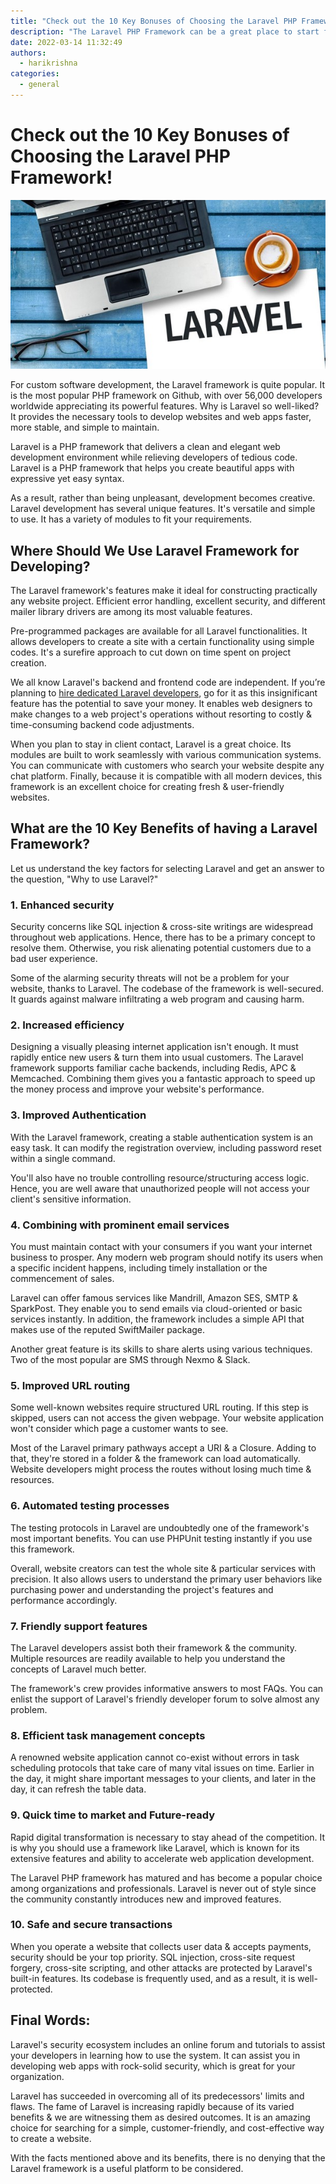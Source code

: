 ```yaml
---
title: "Check out the 10 Key Bonuses of Choosing the Laravel PHP Framework!"
description: "The Laravel PHP Framework can be a great place to start for businesses wishing to develop unique software. Here are the reasons why!"
date: 2022-03-14 11:32:49
authors:
  - harikrishna
categories:
  - general
---
```


# Check out the 10 Key Bonuses of Choosing the Laravel PHP Framework!

![Cover Image](imgs/laravel.jpg)

For custom software development, the Laravel framework is quite popular. It is the most popular PHP framework on Github, with over 56,000 developers worldwide appreciating its powerful features. Why is Laravel so well-liked? It provides the necessary tools to develop websites and web apps faster, more stable, and simple to maintain.

<!-- more -->

Laravel is a PHP framework that delivers a clean and elegant web development environment while relieving developers of tedious code. Laravel is a PHP framework that helps you create beautiful apps with expressive yet easy syntax. 

As a result, rather than being unpleasant, development becomes creative. Laravel development has several unique features. It's versatile and simple to use. It has a variety of modules to fit your requirements.

## Where Should We Use Laravel Framework for Developing?

The Laravel framework's features make it ideal for constructing practically any website project. Efficient error handling, excellent security, and different mailer library drivers are among its most valuable features.

Pre-programmed packages are available for all Laravel functionalities. It allows developers to create a site with a certain functionality using simple codes. It's a surefire approach to cut down on time spent on project creation.

We all know Laravel's backend and frontend code are independent. If you’re planning to [hire dedicated Laravel developers](https://www.esparkinfo.com/hire-laravel-developers.html), go for it as this insignificant feature has the potential to save your money. It enables web designers to make changes to a web project's operations without resorting to costly & time-consuming backend code adjustments.

When you plan to stay in client contact, Laravel is a great choice. Its modules are built to work seamlessly with various communication systems. You can communicate with customers who search your website despite any chat platform. Finally, because it is compatible with all modern devices, this framework is an excellent choice for creating fresh & user-friendly websites. 

## What are the 10 Key Benefits of having a Laravel Framework?

Let us understand the key factors for selecting Laravel and get an answer to the question, "Why to use Laravel?"

### 1. Enhanced security

Security concerns like SQL injection & cross-site writings are widespread throughout web applications. Hence, there has to be a primary concept to resolve them. Otherwise, you risk alienating potential customers due to a bad user experience.

Some of the alarming security threats will not be a problem for your website, thanks to Laravel. The codebase of the framework is well-secured. It guards against malware infiltrating a web program and causing harm.

### 2. Increased efficiency

Designing a visually pleasing internet application isn't enough. It must rapidly entice new users & turn them into usual customers. The Laravel framework supports familiar cache backends, including Redis, APC & Memcached. Combining them gives you a fantastic approach to speed up the money process and improve your website's performance.

### 3. Improved Authentication

With the Laravel framework, creating a stable authentication system is an easy task. It can modify the registration overview, including password reset within a single command.

You'll also have no trouble controlling resource/structuring access logic. Hence, you are well aware that unauthorized people will not access your client's sensitive information.

### 4. Combining with prominent email services

You must maintain contact with your consumers if you want your internet business to prosper. Any modern web program should notify its users when a specific incident happens, including timely installation or the commencement of sales.

Laravel can offer famous services like Mandrill, Amazon SES, SMTP & SparkPost. They enable you to send emails via cloud-oriented or basic services instantly. In addition, the framework includes a simple API that makes use of the reputed SwiftMailer package.

Another great feature is its skills to share alerts using various techniques. Two of the most popular are SMS through Nexmo & Slack.

### 5. Improved URL routing 

Some well-known websites require structured URL routing. If this step is skipped, users can not access the given webpage. Your website application won't consider which page a customer wants to see.

Most of the Laravel primary pathways accept a URI & a Closure. Adding to that, they're stored in a folder & the framework can load automatically. Website developers might process the routes without losing much time & resources.

### 6. Automated testing processes
 
The testing protocols in Laravel are undoubtedly one of the framework's most important benefits. You can use PHPUnit testing instantly if you use this framework.

Overall, website creators can test the whole site & particular services with precision. It also allows users to understand the primary user behaviors like purchasing power and understanding the project's features and performance accordingly.

### 7. Friendly support features
 
The Laravel developers assist both their framework & the community. Multiple resources are readily available to help you understand the concepts of Laravel much better. 

The framework's crew provides informative answers to most FAQs. You can enlist the support of Laravel's friendly developer forum to solve almost any problem.

### 8. Efficient task management concepts

A renowned website application cannot co-exist without errors in task scheduling protocols that take care of many vital issues on time. Earlier in the day, it might share important messages to your clients, and later in the day, it can refresh the table data.

### 9. Quick time to market and Future-ready

Rapid digital transformation is necessary to stay ahead of the competition. It is why you should use a framework like Laravel, which is known for its extensive features and ability to accelerate web application development.

The Laravel PHP framework has matured and has become a popular choice among organizations and professionals. Laravel is never out of style since the community constantly introduces new and improved features.

### 10. Safe and secure transactions

When you operate a website that collects user data & accepts payments, security should be your top priority. SQL injection, cross-site request forgery, cross-site scripting, and other attacks are protected by Laravel's built-in features. Its codebase is frequently used, and as a result, it is well-protected.

## Final Words:

Laravel's security ecosystem includes an online forum and tutorials to assist your developers in learning how to use the system. It can assist you in developing web apps with rock-solid security, which is great for your organization.

Laravel has succeeded in overcoming all of its predecessors' limits and flaws. The fame of Laravel is increasing rapidly because of its varied benefits & we are witnessing them as desired outcomes. It is an amazing choice for searching for a simple, customer-friendly, and cost-effective way to create a website.

With the facts mentioned above and its benefits, there is no denying that the Laravel framework is a useful platform to be considered.
